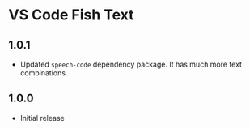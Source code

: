 # VS Code Fish Text

## 1.0.1
- Updated `speech-code` dependency package. It has much more text combinations.

## 1.0.0
- Initial release
